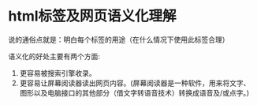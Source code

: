 # html标签及网页语义化理解 

说的通俗点就是：明白每个标签的用途（在什么情况下使用此标签合理）

语义化的好处主要有两个方面:

  1. 更容易被搜索引擎收录。
  2. 更容易让屏幕阅读器读出网页内容。(屏幕阅读器是一种软件，用来将文字、图形以及电脑接口的其他部分（借文字转语音技术）转换成语音及/或点字。)
